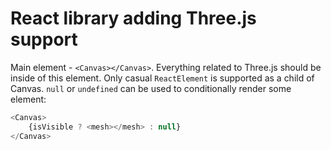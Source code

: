 # React library adding Three.js support


Main element - `<Canvas></Canvas>`. Everything related to Three.js should be inside of this element.
Only casual `ReactElement` is supported as a child of Canvas.
`null` or `undefined` can be used to conditionally render some element:
```js
<Canvas>
    {isVisible ? <mesh></mesh> : null}
</Canvas>
```